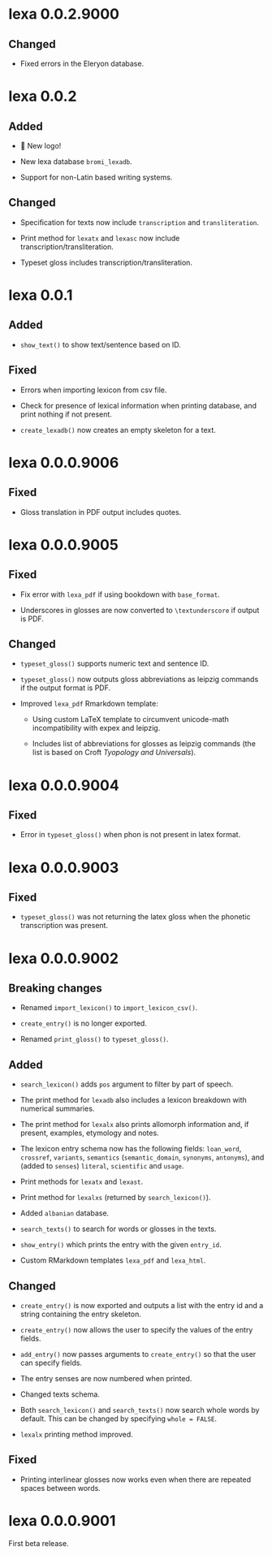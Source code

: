 # lexa 0.0.2.9000

## Changed

- Fixed errors in the Eleryon database.




# lexa 0.0.2

## Added

- 🎉 New logo!

- New lexa database `bromi_lexadb`.

- Support for non-Latin based writing systems.

## Changed

- Specification for texts now include `transcription` and `transliteration`.

- Print method for `lexatx` and `lexasc` now include transcription/transliteration.

- Typeset gloss includes transcription/transliteration.




# lexa 0.0.1

## Added

- `show_text()` to show text/sentence based on ID.

## Fixed

- Errors when importing lexicon from csv file.

- Check for presence of lexical information when printing database, and print nothing if not present.

- `create_lexadb()` now creates an empty skeleton for a text.




# lexa 0.0.0.9006

## Fixed

- Gloss translation in PDF output includes quotes.




# lexa 0.0.0.9005

## Fixed

- Fix error with `lexa_pdf` if using bookdown with `base_format`.

- Underscores in glosses are now converted to `\textunderscore` if output is PDF.

## Changed

- `typeset_gloss()` supports numeric text and sentence ID.

- `typeset_gloss()` now outputs gloss abbreviations as leipzig commands if the output format is PDF.

- Improved `lexa_pdf` Rmarkdown template:

  - Using custom LaTeX template to circumvent unicode-math incompatibility with expex and leipzig.

  - Includes list of abbreviations for glosses as leipzig commands (the list is based on Croft *Tyopology and Universals*).



# lexa 0.0.0.9004

## Fixed

- Error in `typeset_gloss()` when phon is not present in latex format.



# lexa 0.0.0.9003

## Fixed

- `typeset_gloss()` was not returning the latex gloss when the phonetic transcription was present.




# lexa 0.0.0.9002

## Breaking changes

* Renamed `import_lexicon()` to `import_lexicon_csv()`.

* `create_entry()` is no longer exported.

* Renamed `print_gloss()` to `typeset_gloss()`.

## Added

* `search_lexicon()` adds `pos` argument to filter by part of speech.

* The print method for `lexadb` also includes a lexicon breakdown with numerical summaries.

* The print method for `lexalx` also prints allomorph information and, if present, examples, etymology and notes.

* The lexicon entry schema now has the following fields: `loan_word`, `crossref`, `variants`, `semantics` (`semantic_domain`, `synonyms`, `antonyms`), and (added to `senses`) `literal`, `scientific` and `usage`.

* Print methods for `lexatx` and `lexast`.

* Print method for `lexalxs` (returned by `search_lexicon()`).

* Added `albanian` database.

* `search_texts()` to search for words or glosses in the texts.

* `show_entry()` which prints the entry with the given `entry_id`.

* Custom RMarkdown templates `lexa_pdf` and `lexa_html`.

## Changed

* `create_entry()` is now exported and outputs a list with the entry id and a string containing the entry skeleton.

* `create_entry()` now allows the user to specify the values of the entry fields.

* `add_entry()` now passes arguments to `create_entry()` so that the user can specify fields.

* The entry senses are now numbered when printed.

* Changed texts schema.

* Both `search_lexicon()` and `search_texts()` now search whole words by default. This can be changed by specifying `whole = FALSE`.

* `lexalx` printing method improved.

## Fixed

* Printing interlinear glosses now works even when there are repeated spaces between words.


# lexa 0.0.0.9001

First beta release.

